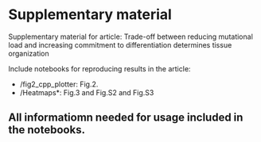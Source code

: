 # Supplementary material
Supplementary material for article: Trade-off between reducing mutational load and increasing commitment to differentiation determines tissue organization

Include notebooks for reproducing results in the article:
* /fig2_cpp_plotter: Fig.2.
* /Heatmaps*: Fig.3 and Fig.S2 and Fig.S3

## All informatiomn needed for usage included in the notebooks.
